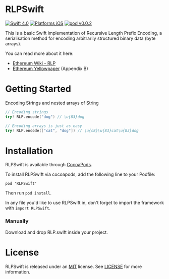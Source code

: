 # RLPSwift
[![Swift 4.0](https://img.shields.io/badge/Swift-4.0-orange.svg?style=flat)](https://developer.apple.com/swift/)
[![Platforms iOS](https://img.shields.io/badge/Platforms-iOS-lightgray.svg?style=flat)](https://developer.apple.com/swift/)
[![pod v0.0.2](https://img.shields.io/badge/pod-v0.0.1-blue.svg)](https://cocoapods.org)

This is a basic Swift implementation of Recursive Length Prefix Encoding, a serialisation method for encoding arbitrarily structured binary data (byte arrays).

You can read more about it here:
* [Ethereum Wiki - RLP](https://github.com/ethereum/wiki/wiki/RLP)
* [Ethereum Yellowpaper](https://ethereum.github.io/yellowpaper/paper.pdf) (Appendix B)

# Getting Started

Encoding Strings and nested arrays of String

```swift
// Encoding strings
try! RLP.encode("dog") // \u{83}dog

// Encoding arrays is just as easy
try! RLP.encode(["cat", "dog"]) // \u{c8}\u{83}cat\u{83}dog
```

# Installation

RLPSwift is available through [CocoaPods](http://cocoapods.org).

To install RLPSwift via cocoapods, add the following line to your Podfile:

```
pod 'RLPSwift'
```

Then run `pod install`.

In any file you'd like to use RLPSwift in, don't forget to
import the framework with `import RLPSwift`.

### Manually
Download and drop RLP.swift inside your project.

# License

RLPSwift is released under an [MIT](https://tldrlegal.com/license/mit-license) license. See [LICENSE](LICENSE) for more information.
